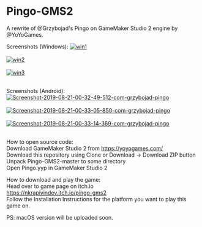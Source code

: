 # Pingo-GMS2
A rewrite of @Grzybojad's Pingo on GameMaker Studio 2 engine by @YoYoGames.

Screenshots (Windows):
<a href="https://postimages.org/" target="_blank"><img src="https://i.postimg.cc/Pf7V34q1/win1.png" alt="win1"/></a><br/><br/>
<a href="https://postimages.org/" target="_blank"><img src="https://i.postimg.cc/52d712L0/win2.png" alt="win2"/></a><br/><br/>
<a href="https://postimages.org/" target="_blank"><img src="https://i.postimg.cc/Sx6ZKbfG/win3.png" alt="win3"/></a><br/><br/>

Screenshots (Android):
<a href="https://postimg.cc/GHPrMgY1" target="_blank"><img src="https://i.postimg.cc/dtp1VzVD/Screenshot-2019-08-21-00-32-49-512-com-grzybojad-pingo.png" alt="Screenshot-2019-08-21-00-32-49-512-com-grzybojad-pingo"/></a><br/><br/>
<a href="https://postimg.cc/XrVWtKcB" target="_blank"><img src="https://i.postimg.cc/52ztYnXg/Screenshot-2019-08-21-00-33-05-850-com-grzybojad-pingo.png" alt="Screenshot-2019-08-21-00-33-05-850-com-grzybojad-pingo"/></a><br/><br/>
<a href="https://postimg.cc/McHSpWLW" target="_blank"><img src="https://i.postimg.cc/1zc5MXcN/Screenshot-2019-08-21-00-33-14-369-com-grzybojad-pingo.png" alt="Screenshot-2019-08-21-00-33-14-369-com-grzybojad-pingo"/></a><br/><br/>

How to open source code: <br />
Download GameMaker Studio 2 from https://yoyogames.com/ <br />
Download this repository using Clone or Download -> Download ZIP button <br />
Unpack Pingo-GMS2-master to some directory <br />
Open Pingo.yyp in GameMaker Studio 2 <br />

How to download and play the game: <br />
Head over to game page on itch.io <br />
https://nkrapivindev.itch.io/pingo-gms2 <br />
Follow the Installation Instructions for the platform you want to play this game on. <br />

PS: macOS version will be uploaded soon.
